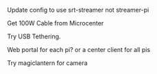 Update config to use srt-streamer not streamer-pi

Get 100W Cable from Microcenter

Try USB Tethering.

Web portal for each pi? or a center client for all pis

Try magiclantern for camera